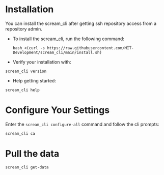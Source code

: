 # Installation
You can install the scream_cli after getting ssh repository access from a repository admin.

- To install the scream_cli, run the following command:
  ```
  bash <(curl -s https://raw.githubusercontent.com/MIT-Development/scream_cli/main/install.sh)
  ```

- Verify your installation with:
```
scream_cli version
```

- Help getting started:
```
scream_cli help
```


# Configure Your Settings
Enter the `scream_cli configure-all` command and follow the cli prompts:
```
scream_cli ca
```

# Pull the data
```
scream_cli get-data
```
